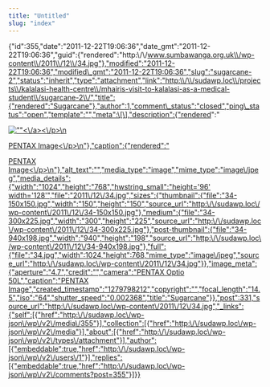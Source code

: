 ```yaml
---
title: "Untitled"
slug: "index"
---
```


{"id":355,"date":"2011-12-22T19:06:36","date\_gmt":"2011-12-22T19:06:36","guid":{"rendered":"http:\\/\\/www.sumbawanga.org.uk\\/wp-content\\/2011\\/12\\/34.jpg"},"modified":"2011-12-22T19:06:36","modified\_gmt":"2011-12-22T19:06:36","slug":"sugarcane-2","status":"inherit","type":"attachment","link":"http:\\/\\/sudawp.loc\\/projects\\/kalalasi-health-centre\\/mhairis-visit-to-kalalasi-as-a-medical-student\\/sugarcane-2\\/","title":{"rendered":"Sugarcane"},"author":1,"comment\_status":"closed","ping\_status":"open","template":"","meta":\[\],"description":{"rendered":"

[![\"\"](\"http:\/\/sudawp.loc\/wp-content\/2011\/12\/34-300x225.jpg\")<\\/a><\\/p>\\n](http:\/\/sudawp.loc\/wp-content\/2011\/12\/34.jpg)

[PENTAX Image<\\/p>\\n"},"caption":{"rendered":"](http:\/\/sudawp.loc\/wp-content\/2011\/12\/34.jpg)

[PENTAX Image<\\/p>\\n"},"alt\_text":"","media\_type":"image","mime\_type":"image\\/jpeg","media\_details":{"width":"1024","height":"768","hwstring\_small":"height='96' width='128'","file":"2011\\/12\\/34.jpg","sizes":{"thumbnail":{"file":"34-150x150.jpg","width":"150","height":"150","source\_url":"http:\\/\\/sudawp.loc\\/wp-content\\/2011\\/12\\/34-150x150.jpg"},"medium":{"file":"34-300x225.jpg","width":"300","height":"225","source\_url":"http:\\/\\/sudawp.loc\\/wp-content\\/2011\\/12\\/34-300x225.jpg"},"post-thumbnail":{"file":"34-940x198.jpg","width":"940","height":"198","source\_url":"http:\\/\\/sudawp.loc\\/wp-content\\/2011\\/12\\/34-940x198.jpg"},"full":{"file":"34.jpg","width":1024,"height":768,"mime\_type":"image\\/jpeg","source\_url":"http:\\/\\/sudawp.loc\\/wp-content\\/2011\\/12\\/34.jpg"}},"image\_meta":{"aperture":"4.7","credit":"","camera":"PENTAX Optio 50L","caption":"PENTAX Image","created\_timestamp":"1279798212","copyright":"","focal\_length":"14.5","iso":"64","shutter\_speed":"0.002368","title":"Sugarcane"}},"post":331,"source\_url":"http:\\/\\/sudawp.loc\\/wp-content\\/2011\\/12\\/34.jpg","\_links":{"self":\[{"href":"http:\\/\\/sudawp.loc\\/wp-json\\/wp\\/v2\\/media\\/355"}\],"collection":\[{"href":"http:\\/\\/sudawp.loc\\/wp-json\\/wp\\/v2\\/media"}\],"about":\[{"href":"http:\\/\\/sudawp.loc\\/wp-json\\/wp\\/v2\\/types\\/attachment"}\],"author":\[{"embeddable":true,"href":"http:\\/\\/sudawp.loc\\/wp-json\\/wp\\/v2\\/users\\/1"}\],"replies":\[{"embeddable":true,"href":"http:\\/\\/sudawp.loc\\/wp-json\\/wp\\/v2\\/comments?post=355"}\]}}](http:\/\/sudawp.loc\/wp-content\/2011\/12\/34.jpg)